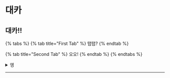 # 대카

## 대카!!



{% tabs %}
{% tab title="First Tab" %}
탭탭?
{% endtab %}

{% tab title="Second Tab" %}
오오!
{% endtab %}
{% endtabs %}

<details>

<summary>엥</summary>

비밀글입니다.

</details>

***
